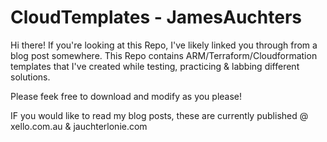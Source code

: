 # CloudTemplates - JamesAuchters
Hi there! If you're looking at this Repo, I've likely linked you through from a blog post somewhere. 
This Repo contains ARM/Terraform/Cloudformation templates that I've created while testing, practicing & labbing different solutions. 

Please feek free to download and modify as you please!

IF you would like to read my blog posts, these are currently published @ xello.com.au & jauchterlonie.com 
